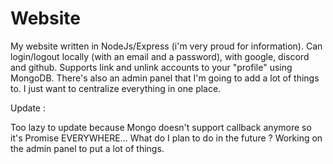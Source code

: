 # Website

My website written in NodeJs/Express (i'm very proud for information). Can login/logout locally (with an email and a password), with google, discord and github. Supports link and unlink accounts to your "profile" using MongoDB.
There's also an admin panel that I'm going to add a lot of things to. I just want to centralize everything in one place.


Update :

Too lazy to update because Mongo doesn't support callback anymore so it's Promise EVERYWHERE...
What do I plan to do in the future ? Working on the admin panel to put a lot of things.
